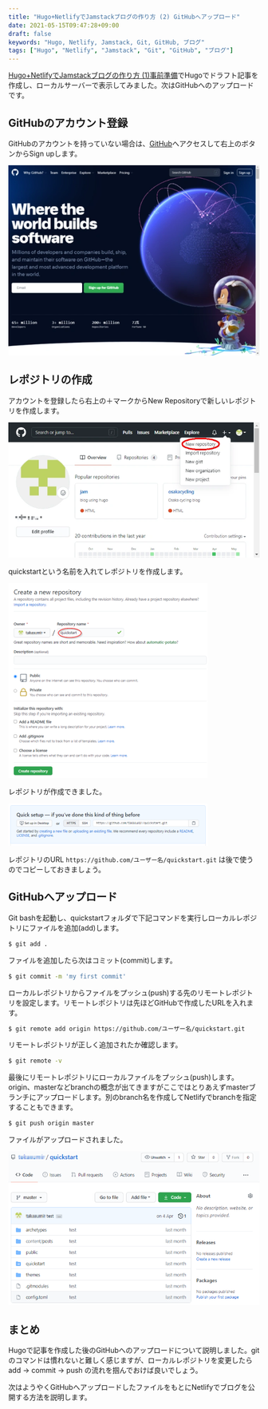 ```yaml
---
title: "Hugo+NetlifyでJamstackブログの作り方 (2) GitHubへアップロード"
date: 2021-05-15T09:47:28+09:00
draft: false
keywords: "Hugo, Netlify, Jamstack, Git, GitHub, ブログ"
tags: ["Hugo", "Netlify", "Jamstack", "Git", "GitHub", "ブログ"]
---
```


[Hugo+NetlifyでJamstackブログの作り方 (1)事前準備](/posts/quick-start/)でHugoでドラフト記事を作成し、ローカルサーバーで表示してみました。次はGitHubへのアップロードです。

## GitHubのアカウント登録

GitHubのアカウントを持っていない場合は、[GitHub](https://github.com/)へアクセスして右上のボタンからSign upします。

![GitHub homepage](./github.webp)

## レポジトリの作成

アカウントを登録したら右上の＋マークからNew Repositoryで新しいレポジトリを作成します。

![レポジトリの作成](./new_repository.webp)

quickstartという名前を入れてレポジトリを作成します。

![レポジトリ名の入力](./repository_name.webp)

レポジトリが作成できました。

![レポジトリの作成](./repository_created.webp)

レポジトリのURL `https://github.com/ユーザー名/quickstart.git` は後で使うのでコピーしておきましょう。

## GitHubへアップロード

Git bashを起動し、quickstartフォルダで下記コマンドを実行しローカルレポジトリにファイルを追加(add)します。

```sh
$ git add .
```

ファイルを追加したら次はコミット(commit)します。

```sh
$ git commit -m 'my first commit'
```

ローカルレポジトリからファイルをプッシュ(push)する先のリモートレポジトリを設定します。リモートレポジトリは先ほどGitHubで作成したURLを入れます。

```sh
$ git remote add origin https://github.com/ユーザー名/quickstart.git
```

リモートレポジトリが正しく追加されたか確認します。

```sh
$ git remote -v
```

最後にリモートレポジトリにローカルファイルをプッシュ(push)します。origin、masterなどbranchの概念が出てきますがここではとりあえずmasterブランチにアップロードします。別のbranch名を作成してNetlifyでbranchを指定することもできます。

```sh
$ git push origin master
```

ファイルがアップロードされました。

![レポジトリの作成](./quickstart_repository.webp)

## まとめ

Hugoで記事を作成した後のGitHubへのアップロードについて説明しました。gitのコマンドは慣れないと難しく感じますが、ローカルレポジトリを変更したら add -> commit -> push の流れを掴んでおけば良いでしょう。

次はようやくGitHubへアップロードしたファイルをもとにNetlifyでブログを公開する方法を説明します。
